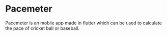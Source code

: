 # Pacemeter
Pacemeter  is an mobile app made in flutter which can be used to calculate the pace of cricket ball or baseball. 
